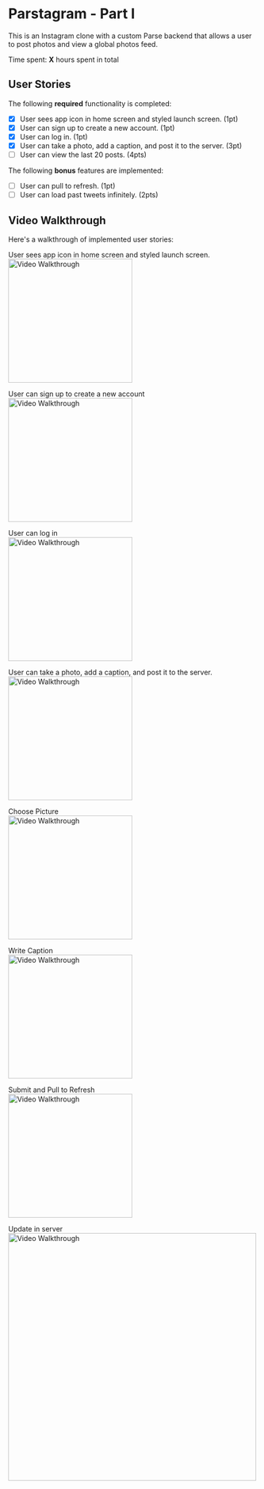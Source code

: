 # Parstagram - Part I

This is an Instagram clone with a custom Parse backend that allows a user to post photos and view a global photos feed.

Time spent: **X** hours spent in total

## User Stories

The following **required** functionality is completed:

- [x] User sees app icon in home screen and styled launch screen. (1pt)
- [x] User can sign up to create a new account. (1pt)
- [x] User can log in. (1pt)
- [x] User can take a photo, add a caption, and post it to the server. (3pt)
- [ ] User can view the last 20 posts. (4pts)

The following **bonus** features are implemented:

- [ ] User can pull to refresh. (1pt)
- [ ] User can load past tweets infinitely. (2pts)

## Video Walkthrough

Here's a walkthrough of implemented user stories:

User sees app icon in home screen and styled launch screen.<br>
<img src='https://i.imgur.com/Oa6QuKo.gif' title='Video Walkthrough' width='250' alt='Video Walkthrough' /><br>

User can sign up to create a new account<br>
<img src='https://i.imgur.com/HqD6ZCZ.gif' title='Video Walkthrough' width='250' alt='Video Walkthrough' /><br>

User can log in<br>
<img src='https://i.imgur.com/DlSJWfx.gif' title='Video Walkthrough' width='250' alt='Video Walkthrough' /><br>

User can take a photo, add a caption, and post it to the server.<br>
<img src='https://i.imgur.com/YVsXXKc.gif' title='Video Walkthrough' width='250' alt='Video Walkthrough' /><br>

Choose Picture<br>
<img src='https://i.imgur.com/RiM4XMC.gif' title='Video Walkthrough' width='250' alt='Video Walkthrough' /><br>

Write Caption<br>
<img src='https://i.imgur.com/nGSK0nK.gif' title='Video Walkthrough' width='250' alt='Video Walkthrough' /><br>

Submit and Pull to Refresh<br>
<img src='https://i.imgur.com/7PuhXII.gif' title='Video Walkthrough' width='250' alt='Video Walkthrough' /><br>

Update in server<br>
<img src='https://i.imgur.com/ZSaDYul.gif' title='Video Walkthrough' width='500' alt='Video Walkthrough' /><br>


